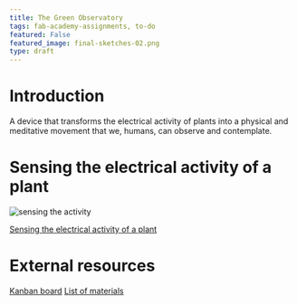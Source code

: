 ```yaml
---
title: The Green Observatory
tags: fab-academy-assignments, to-do
featured: False
featured_image: final-sketches-02.png
type: draft
---
```


# Introduction

A device that transforms the electrical activity of plants into a physical and meditative movement that we, humans, can observe and contemplate.

# Sensing the electrical activity of a plant

![sensing the activity](IMG_8664.jpg)

[Sensing the electrical activity of a plant](button:fabac-finalproject-input-plant-activity.html)


# External resources

[Kanban board](button:http://board.antoine.studio/?controller=BoardViewController&action=readonly&token=3d91cde4a718ce18cd986a67eff38899f8eb1612ddae621507a00da28f4f)
[List of materials](button:https://docs.google.com/spreadsheets/d/1nhU3fjO-yuVyLYuE5AC39vmvim1dWyxoJ2PYOr6acvA/edit?usp=sharing)
